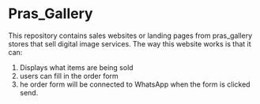 # Pras_Gallery
This repository contains sales websites or landing pages from pras_gallery stores that sell digital image services. 
The way this website works is that it can: 
1. Displays what items are being sold 
2. users can fill in the order form 
3. he order form will be connected to WhatsApp when the form is clicked send.
